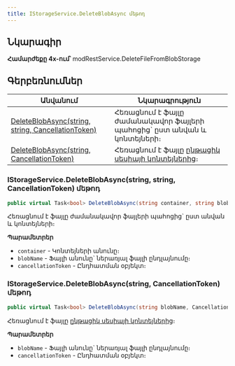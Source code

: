 ```yaml
---
title: IStorageService.DeleteBlobAsync մեթոդ  
---
```


## Նկարագիր

**Համարժեքը 4x-ում՝** modRestService.DeleteFileFromBlobStorage

## Գերբեռնումներ

| Անվանում | Նկարագրություն |
|--|--|
| [DeleteBlobAsync(string, string, CancellationToken)](#istorageservicedeleteblobasyncstring-string-cancellationtoken-մեթոդ) | Հեռացնում է ֆայլը ժամանակավոր ֆայլերի պահոցից` ըստ անվան և կոնտեյների։ |
| [DeleteBlobAsync(string, CancellationToken)](#istorageservicedeleteblobasyncstring-cancellationtoken-մեթոդ) | Հեռացնում է ֆայլը [ընթացիկ սեսիայի կոնտեյներից](Container.md)։ |

### IStorageService.DeleteBlobAsync(string, string, CancellationToken) մեթոդ

```c#
public virtual Task<bool> DeleteBlobAsync(string container, string blobName, CancellationToken cancellationToken = default)
```

Հեռացնում է ֆայլը ժամանակավոր ֆայլերի պահոցից` ըստ անվան և կոնտեյների։ 

**Պարամետրեր**

* `container` - Կոնտեյների անունը։ 
* `blobName` - Ֆայլի անունը` ներառյալ ֆայլի ընդլայնումը։
* `cancellationToken` - Ընդհատման օբյեկտ։

### IStorageService.DeleteBlobAsync(string, CancellationToken) մեթոդ

```c#
public virtual Task<bool> DeleteBlobAsync(string blobName, CancellationToken cancellationToken = default)
```

Հեռացնում է ֆայլը [ընթացիկ սեսիայի կոնտեյներից](Container.md)։

**Պարամետրեր**

* `blobName` - Ֆայլի անունը` ներառյալ ֆայլի ընդլայնումը։
* `cancellationToken` - Ընդհատման օբյեկտ։

